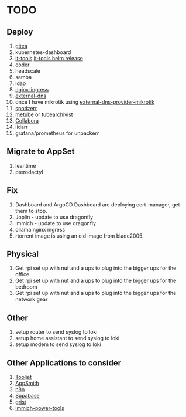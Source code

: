 # TODO

## Deploy

1. [gitea](https://github.com/elcattivo66/home-ops/blob/main/kubernetes/main/apps/default/gitea/app/helmrelease.yaml)
1. kubernetes-dashboard
1. [it-tools](https://github.com/CorentinTh/it-tools?tab=readme-ov-file) [it-tools helm release](https://github.com/ahinko/home-ops/blob/main/kubernetes/main/apps/dev/it-tools/app/helm-release.yaml)
1. [coder](https://coder.com/docs/install/kubernetes)
1. headscale
1. samba
1. ldap
1. [nginx-ingress](https://github.com/bjw-s-labs/home-ops/blob/main/kubernetes/main/apps/network/ingress-nginx/internal/helmrelease.yaml)
1. [external-dns](https://github.com/bjw-s-labs/home-ops/blob/main/kubernetes/main/apps/network/external-dns/unifi/helmrelease.yaml)
1. once I have mikrotik using [external-dns-provider-mikrotik](https://github.com/mirceanton/external-dns-provider-mikrotik)
1. [spotizerr](https://github.com/Xoconoch/spotizerr)
1. [metube](https://github.com/alexta69/metube) or [tubearchivist](https://github.com/tubearchivist/tubearchivist)
1. [Collabora](https://collaboraonline.github.io/online/)
1. lidarr
1. grafana/prometheus for unpackerr

## Migrate to AppSet

1. leantime
1. pterodactyl

## Fix

1. Dashboard and ArgoCD Dashboard are deploying cert-manager, get them to stop.
1. Joplin - update to use dragonfly
1. Immich - update to use dragonfly
1. ollama nginx ingress
1. rtorrent image is using an old image from blade2005.

## Physical

1. Get rpi set up with nut and a ups to plug into the bigger ups for the office
1. Get rpi set up with nut and a ups to plug into the bigger ups for the bedroom
1. Get rpi set up with nut and a ups to plug into the bigger ups for the network gear

## Other

1. setup router to send syslog to loki
1. setup home assistant to send syslog to loki
1. setup modem to send syslog to loki

## Other Applications to consider

1. [Tooljet](https://www.tooljet.ai/?ref=selfh.st)
1. [AppSmith](https://docs.appsmith.com/getting-started/setup)
1. [n8n](https://docs.n8n.io/hosting/#)
1. [Supabase](https://github.com/supabase-community/supabase-kubernetes/tree/main/charts/supabase)
1. [grist](https://github.com/gristlabs/grist-core?tab=readme-ov-file)
1. [immich-power-tools](https://immich-power-tools.featureos.help/en/articles/setting-up-power-tools)
